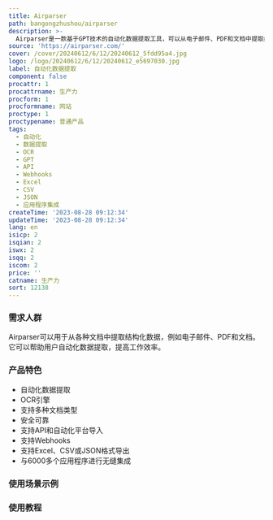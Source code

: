 ```yaml
---
title: Airparser
path: bangongzhushou/airparser
description: >-
  Airparser是一款基于GPT技术的自动化数据提取工具，可以从电子邮件、PDF和文档中提取结构化数据，并实时导出到任何应用程序。它具有OCR引擎，可以轻松从扫描的文档、图像和手写笔记中提取数据。用户可以通过API或自动化平台导入文档，然后使用Airparser的AI和GPT技术进行高效的数据提取。Airparser可以将解析的数据发送到Webhooks，并支持Excel、CSV或JSON格式的导出，可以与Zapier和Make等6000多个应用程序进行无缝集成。
source: 'https://airparser.com/'
cover: /cover/20240612/6/12/20240612_5fdd95a4.jpg
logo: /logo/20240612/6/12/20240612_e5697030.jpg
label: 自动化数据提取
component: false
procattr: 1
procattrname: 生产力
procform: 1
procformname: 网站
proctype: 1
proctypename: 普通产品
tags:
  - 自动化
  - 数据提取
  - OCR
  - GPT
  - API
  - Webhooks
  - Excel
  - CSV
  - JSON
  - 应用程序集成
createTime: '2023-08-28 09:12:34'
updateTime: '2023-08-28 09:12:34'
lang: en
isicp: 2
isqian: 2
iswx: 2
isqq: 2
iscom: 2
price: ''
catname: 生产力
sort: 12138
---
```




### 需求人群
Airparser可以用于从各种文档中提取结构化数据，例如电子邮件、PDF和文档。它可以帮助用户自动化数据提取，提高工作效率。

### 产品特色
- 自动化数据提取
- OCR引擎
- 支持多种文档类型
- 安全可靠
- 支持API和自动化平台导入
- 支持Webhooks
- 支持Excel、CSV或JSON格式导出
- 与6000多个应用程序进行无缝集成

### 使用场景示例


### 使用教程


  
